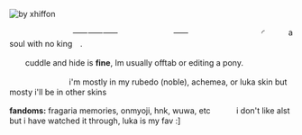 ![by xhiffon](https://64.media.tumblr.com/309921753bb0c06b5456978e202a4a22/da95d6fd2792f5ed-39/s2048x3072/fc06f87b811ac9947a5de02059d9c10e038b26a6.pnj)

　　　　　　　　⸺⸺⸺　　　　　　　⸺
　　　　　　　　　◜　　　a soul with no king　.

　　cuddle and hide is **fine**, Im usually offtab or editing a pony.
 　　
 　　

  　　　 　　 　　i'm mostly in my rubedo (noble), achemea, or luka skin but mosty i'll be in other skins

**fandoms:** fragaria memories, onmyoji, hnk, wuwa, etc 　　　i don't like alst but i have watched it through, luka is my fav :]
